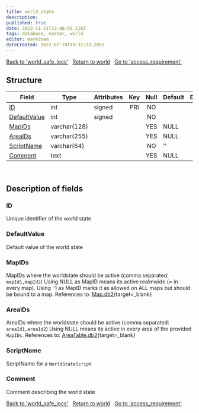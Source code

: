 ```yaml
---
title: world_state
description: 
published: true
date: 2022-11-21T22:46:59.216Z
tags: database, master, world
editor: markdown
dateCreated: 2022-07-10T19:37:23.205Z
---
```


<a href="https://trinitycore.info/en/database/master/world/world_safe_locs" class="mt-5 v-btn v-btn--depressed v-btn--flat v-btn--outlined theme--light v-size--default darkblue--text text--lighten-3"><span class="v-btn__content"><i aria-hidden="true" class="v-icon notranslate v-icon--left mdi mdi-arrow-left theme--light"></i><span>Back to 'world_safe_locs'</span></span></a>&nbsp;&nbsp;&nbsp;<a href="https://trinitycore.info/en/database/master/world/home" class="mt-5 v-btn v-btn--depressed v-btn--flat v-btn--outlined theme--light v-size--default darkblue--text text--lighten-3"><span class="v-btn__content"><i aria-hidden="true" class="v-icon notranslate v-icon--left mdi mdi-home-outline theme--light"></i><span>Return to world</span></span></a>&nbsp;&nbsp;&nbsp;<a href="https://trinitycore.info/en/database/master/world/access_requirement" class="mt-5 v-btn v-btn--depressed v-btn--flat v-btn--outlined theme--light v-size--default darkblue--text text--lighten-3"><span class="v-btn__content"><span>Go to 'access_requirement'</span><i aria-hidden="true" class="v-icon notranslate v-icon--right mdi mdi-arrow-right theme--light"></i></span></a>

## Structure

| Field | Type | Attributes | Key | Null | Default | Extra | Comment |
| --- | --- | --- | :---: | :---: | --- | --- | --- |
| [ID](#id-alt) | int | signed | PRI | NO |  |  |  |
| [DefaultValue](#defaultvalue) | int | signed |  | NO |  |  |  |
| [MapIDs](#mapids) | varchar(128) |  |  | YES | NULL |  |  |
| [AreaIDs](#areaids) | varchar(255) |  |  | YES | NULL |  |  |
| [ScriptName](#scriptname) | varchar(64) |  |  | NO | '' |  |  |
| [Comment](#comment) | text |  |  | YES | NULL |  |  |
&nbsp;
## Description of fields

### ID <!-- {#id-alt} -->
Unique identifier of the world state
&nbsp;

### DefaultValue
Default value of the world state
&nbsp;

### MapIDs
MapIDs where the worldstate should be active (comma separated: `mapId1,mapId2`)
Using NULL as MapID means its active realmwide (= in every map).
Using -1 as MapID marks it as allowed on ALL maps but should be bound to a map.
References to: [Map.db2](https://wow.tools/dbc/?dbc=Map){target=_blank}
&nbsp;

### AreaIDs
AreaIDs where the worldstate should be active (comma separated: `areaId1,areaId2`)
Using NULL means its active in every area of the provided `MapIDs`.
References to: [AreaTable.db2](https://wow.tools/dbc/?dbc=AreaTable){target=_blank}
&nbsp;

### ScriptName
ScriptName for a `WorldStateScript`
&nbsp;

### Comment
Comment describing the world state
&nbsp;

<a href="https://trinitycore.info/en/database/master/world/world_safe_locs" class="mt-5 v-btn v-btn--depressed v-btn--flat v-btn--outlined theme--light v-size--default darkblue--text text--lighten-3"><span class="v-btn__content"><i aria-hidden="true" class="v-icon notranslate v-icon--left mdi mdi-arrow-left theme--light"></i><span>Back to 'world_safe_locs'</span></span></a>&nbsp;&nbsp;&nbsp;<a href="https://trinitycore.info/en/database/master/world/home" class="mt-5 v-btn v-btn--depressed v-btn--flat v-btn--outlined theme--light v-size--default darkblue--text text--lighten-3"><span class="v-btn__content"><i aria-hidden="true" class="v-icon notranslate v-icon--left mdi mdi-home-outline theme--light"></i><span>Return to world</span></span></a>&nbsp;&nbsp;&nbsp;<a href="https://trinitycore.info/en/database/master/world/access_requirement" class="mt-5 v-btn v-btn--depressed v-btn--flat v-btn--outlined theme--light v-size--default darkblue--text text--lighten-3"><span class="v-btn__content"><span>Go to 'access_requirement'</span><i aria-hidden="true" class="v-icon notranslate v-icon--right mdi mdi-arrow-right theme--light"></i></span></a>
